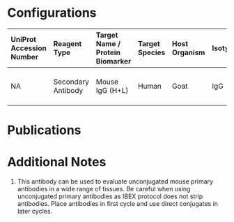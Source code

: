 # Configurations

| UniProt Accession Number   | Reagent Type       | Target Name / Protein Biomarker   | Target Species   | Host Organism   | Isotype   | Clonality   | Vendor                   | Catalog Number   | Conjugate   | RRID       | Availability   | Method        | Tissue Preservation               | Target Tissue   | Tissue State   | Detergent         | Antigen Retrieval Conditions   | Dye Inactivation Conditions   | Recommend   | Agree               | Disagree   | Contributor         | Notes       |
|:---------------------------|:-------------------|:----------------------------------|:-----------------|:----------------|:----------|:------------|:-------------------------|:-----------------|:------------|:-----------|:---------------|:--------------|:----------------------------------|:----------------|:---------------|:------------------|:-------------------------------|:------------------------------|:------------|:--------------------|:-----------|:--------------------|:------------|
| NA                         | Secondary Antibody | Mouse IgG (H+L)                   | Human            | Goat            | IgG       | Polyclonal  | Thermo Fisher Scientific | SA5-10175        | DL755       | AB_2556755 | Stock          | IBEX2D Manual | 1:4 Cytofix/Cytoperm Fixed Frozen | Lymph Node      | NA             | 0.3% Triton-X-100 | NA                             | 1 mg/ml LiBH4 15 minutes      | Yes         | 0000-0003-4379-8967 | NA         | 0000-0003-4379-8967 | [1](#notes) |

# Publications



# Additional Notes

<a name="notes"></a>
1. This antibody can be used to evaluate unconjugated mouse primary antibodies in a wide range of tissues. Be careful when using unconjugated primary antibodies as IBEX protocol does not strip antibodies. Place antibodies in first cycle and use direct conjugates in later cycles.

